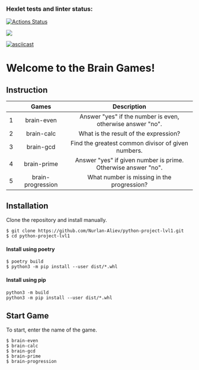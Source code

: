 ### Hexlet tests and linter status:
[![Actions Status](https://github.com/Nurlan-Aliev/python-project-lvl1/workflows/hexlet-check/badge.svg)](https://github.com/Nurlan-Aliev/python-project-lvl1/actions)

<a href="https://codeclimate.com/github/Nurlan-Aliev/python-project-lvl1/maintainability"><img src="https://api.codeclimate.com/v1/badges/f787b300615a3ec8be61/maintainability" /></a>


[![asciicast](https://asciinema.org/a/Vf3pirDl9ZBjQWhkV5jxMaEYO.svg)](https://asciinema.org/a/Vf3pirDl9ZBjQWhkV5jxMaEYO)

# Welcome to the Brain Games!

## Instruction

|     |       Games       |                          Description                          |
|:----|:-----------------:|:-------------------------------------------------------------:|
| 1   |    brain-even     |  Answer "yes" if the number is even, otherwise answer "no".   |
| 2   |    brain-calc     |             What is the result of the expression?             |
| 3   |     brain-gcd     |      Find the greatest common divisor of given numbers.       |
| 4   |    brain-prime    | Answer "yes" if given number is prime. Otherwise answer "no". |
| 5   | brain-progression |          What number is missing in the progression?           |

## Installation
Clone the repository and install manually.
```commandline
$ git clone https://github.com/Nurlan-Aliev/python-project-lvl1.git
$ cd python-project-lvl1
```

#### Install using poetry
```commandline
$ poetry build
$ python3 -m pip install --user dist/*.whl
```

#### Install using pip
```
python3 -m build
python3 -m pip install --user dist/*.whl
```

## Start Game

To start, enter the name of the game.
```commandline
$ brain-even
$ brain-calc
$ brain-gcd
$ brain-prime
$ brain-progression
```
